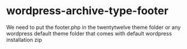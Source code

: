 # wordpress-archive-type-footer

We need to put the footer.php in the twentytwelve theme folder or any wordpress default theme folder that comes with default wordpress installation zip
